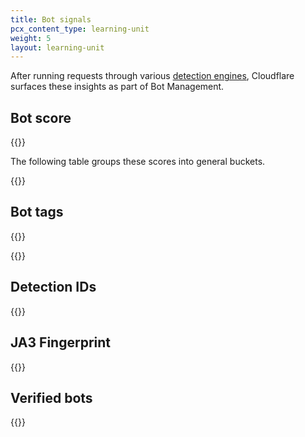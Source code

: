 ```yaml
---
title: Bot signals
pcx_content_type: learning-unit
weight: 5
layout: learning-unit
---
```


After running requests through various [detection engines](/learning-paths/modules/security/bot-management-concepts/bot-detections/?learning_path=bot-management), Cloudflare surfaces these insights as part of Bot Management.

## Bot score

{{<render file="_bot-score-definition.md" productFolder="bots" >}}

The following table groups these scores into general buckets.

{{<render file="_bot-groupings.md" productFolder="bots" >}}

## Bot tags

{{<render file="_bot-tags.md" productFolder="bots" >}}
<br/>

{{<render file="_bot-tags-values.md" productFolder="bots" >}}

## Detection IDs

{{<render file="_detection-ids" productFolder="bots" >}}
<br/>

## JA3 Fingerprint

{{<render file="_ja3-fingerprint.md" productFolder="bots" >}}

## Verified bots

{{<render file="_verified-bots.md" productFolder="bots" >}}